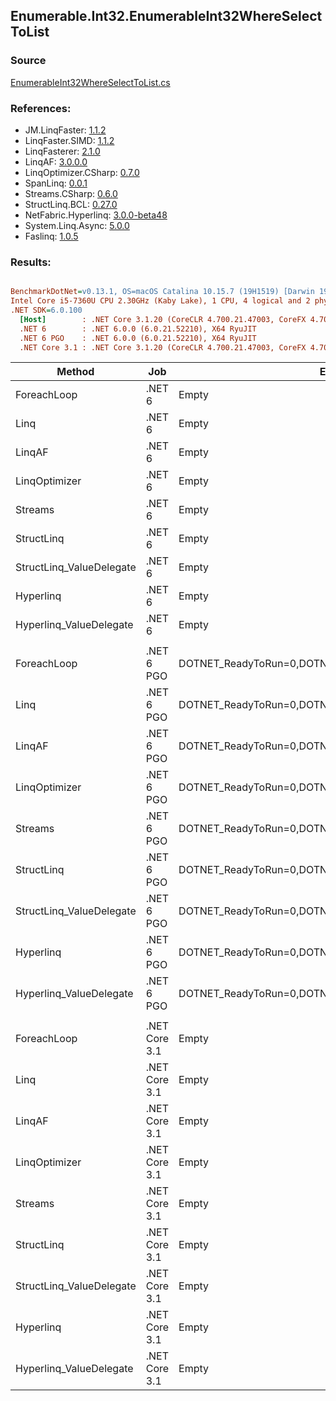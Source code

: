 ﻿## Enumerable.Int32.EnumerableInt32WhereSelectToList

### Source
[EnumerableInt32WhereSelectToList.cs](../LinqBenchmarks/Enumerable/Int32/EnumerableInt32WhereSelectToList.cs)

### References:
- JM.LinqFaster: [1.1.2](https://www.nuget.org/packages/JM.LinqFaster/1.1.2)
- LinqFaster.SIMD: [1.1.2](https://www.nuget.org/packages/LinqFaster.SIMD/1.0.3)
- LinqFasterer: [2.1.0](https://www.nuget.org/packages/LinqFasterer/2.1.0)
- LinqAF: [3.0.0.0](https://www.nuget.org/packages/LinqAF/3.0.0.0)
- LinqOptimizer.CSharp: [0.7.0](https://www.nuget.org/packages/LinqOptimizer.CSharp/0.7.0)
- SpanLinq: [0.0.1](https://www.nuget.org/packages/SpanLinq/0.0.1)
- Streams.CSharp: [0.6.0](https://www.nuget.org/packages/Streams.CSharp/0.6.0)
- StructLinq.BCL: [0.27.0](https://www.nuget.org/packages/StructLinq/0.27.0)
- NetFabric.Hyperlinq: [3.0.0-beta48](https://www.nuget.org/packages/NetFabric.Hyperlinq/3.0.0-beta48)
- System.Linq.Async: [5.0.0](https://www.nuget.org/packages/System.Linq.Async/5.0.0)
- Faslinq: [1.0.5](https://www.nuget.org/packages/Faslinq/1.0.5)

### Results:
``` ini

BenchmarkDotNet=v0.13.1, OS=macOS Catalina 10.15.7 (19H1519) [Darwin 19.6.0]
Intel Core i5-7360U CPU 2.30GHz (Kaby Lake), 1 CPU, 4 logical and 2 physical cores
.NET SDK=6.0.100
  [Host]        : .NET Core 3.1.20 (CoreCLR 4.700.21.47003, CoreFX 4.700.21.47101), X64 RyuJIT
  .NET 6        : .NET 6.0.0 (6.0.21.52210), X64 RyuJIT
  .NET 6 PGO    : .NET 6.0.0 (6.0.21.52210), X64 RyuJIT
  .NET Core 3.1 : .NET Core 3.1.20 (CoreCLR 4.700.21.47003, CoreFX 4.700.21.47101), X64 RyuJIT


```
|                   Method |           Job |                                                EnvironmentVariables |       Runtime | Count |       Mean |    Error |   StdDev |        Ratio | RatioSD |  Gen 0 | Allocated |
|------------------------- |-------------- |-------------------------------------------------------------------- |-------------- |------ |-----------:|---------:|---------:|-------------:|--------:|-------:|----------:|
|              ForeachLoop |        .NET 6 |                                                               Empty |      .NET 6.0 |   100 |   890.3 ns |  3.27 ns |  2.55 ns |     baseline |         | 0.5836 |   1,224 B |
|                     Linq |        .NET 6 |                                                               Empty |      .NET 6.0 |   100 | 1,165.5 ns |  1.97 ns |  1.84 ns | 1.31x slower |   0.00x | 0.6409 |   1,344 B |
|                   LinqAF |        .NET 6 |                                                               Empty |      .NET 6.0 |   100 | 1,549.6 ns |  3.02 ns |  2.82 ns | 1.74x slower |   0.00x | 0.5836 |   1,224 B |
|            LinqOptimizer |        .NET 6 |                                                               Empty |      .NET 6.0 |   100 | 2,153.0 ns |  3.41 ns |  2.85 ns | 2.42x slower |   0.01x | 4.4518 |   9,330 B |
|                  Streams |        .NET 6 |                                                               Empty |      .NET 6.0 |   100 | 2,266.7 ns |  2.85 ns |  2.53 ns | 2.55x slower |   0.01x | 0.8430 |   1,768 B |
|               StructLinq |        .NET 6 |                                                               Empty |      .NET 6.0 |   100 | 1,247.3 ns |  1.49 ns |  1.16 ns | 1.40x slower |   0.00x | 0.2785 |     584 B |
| StructLinq_ValueDelegate |        .NET 6 |                                                               Empty |      .NET 6.0 |   100 |   960.2 ns |  1.34 ns |  1.25 ns | 1.08x slower |   0.00x | 0.2365 |     496 B |
|                Hyperlinq |        .NET 6 |                                                               Empty |      .NET 6.0 |   100 | 1,286.1 ns |  7.02 ns |  5.86 ns | 1.44x slower |   0.01x | 0.2365 |     496 B |
|  Hyperlinq_ValueDelegate |        .NET 6 |                                                               Empty |      .NET 6.0 |   100 | 1,021.7 ns |  1.70 ns |  1.59 ns | 1.15x slower |   0.00x | 0.2365 |     496 B |
|                          |               |                                                                     |               |       |            |          |          |              |         |        |           |
|              ForeachLoop |    .NET 6 PGO | DOTNET_ReadyToRun=0,DOTNET_TC_QuickJitForLoops=1,DOTNET_TieredPGO=1 |      .NET 6.0 |   100 |   496.8 ns |  2.26 ns |  2.00 ns |     baseline |         | 0.5846 |   1,224 B |
|                     Linq |    .NET 6 PGO | DOTNET_ReadyToRun=0,DOTNET_TC_QuickJitForLoops=1,DOTNET_TieredPGO=1 |      .NET 6.0 |   100 |   806.7 ns |  2.17 ns |  1.81 ns | 1.62x slower |   0.01x | 0.6418 |   1,344 B |
|                   LinqAF |    .NET 6 PGO | DOTNET_ReadyToRun=0,DOTNET_TC_QuickJitForLoops=1,DOTNET_TieredPGO=1 |      .NET 6.0 |   100 |   823.4 ns |  2.07 ns |  1.94 ns | 1.66x slower |   0.01x | 0.5846 |   1,224 B |
|            LinqOptimizer |    .NET 6 PGO | DOTNET_ReadyToRun=0,DOTNET_TC_QuickJitForLoops=1,DOTNET_TieredPGO=1 |      .NET 6.0 |   100 | 2,198.7 ns | 11.42 ns | 10.12 ns | 4.43x slower |   0.03x | 4.4518 |   9,330 B |
|                  Streams |    .NET 6 PGO | DOTNET_ReadyToRun=0,DOTNET_TC_QuickJitForLoops=1,DOTNET_TieredPGO=1 |      .NET 6.0 |   100 | 2,157.5 ns |  3.94 ns |  3.69 ns | 4.34x slower |   0.02x | 0.8430 |   1,768 B |
|               StructLinq |    .NET 6 PGO | DOTNET_ReadyToRun=0,DOTNET_TC_QuickJitForLoops=1,DOTNET_TieredPGO=1 |      .NET 6.0 |   100 |   942.7 ns |  2.37 ns |  1.98 ns | 1.90x slower |   0.01x | 0.2785 |     584 B |
| StructLinq_ValueDelegate |    .NET 6 PGO | DOTNET_ReadyToRun=0,DOTNET_TC_QuickJitForLoops=1,DOTNET_TieredPGO=1 |      .NET 6.0 |   100 |   600.7 ns |  2.07 ns |  1.73 ns | 1.21x slower |   0.01x | 0.2365 |     496 B |
|                Hyperlinq |    .NET 6 PGO | DOTNET_ReadyToRun=0,DOTNET_TC_QuickJitForLoops=1,DOTNET_TieredPGO=1 |      .NET 6.0 |   100 |   904.1 ns |  2.42 ns |  2.26 ns | 1.82x slower |   0.01x | 0.2365 |     496 B |
|  Hyperlinq_ValueDelegate |    .NET 6 PGO | DOTNET_ReadyToRun=0,DOTNET_TC_QuickJitForLoops=1,DOTNET_TieredPGO=1 |      .NET 6.0 |   100 |   642.0 ns |  1.25 ns |  1.17 ns | 1.29x slower |   0.01x | 0.2365 |     496 B |
|                          |               |                                                                     |               |       |            |          |          |              |         |        |           |
|              ForeachLoop | .NET Core 3.1 |                                                               Empty | .NET Core 3.1 |   100 |   963.0 ns |  1.82 ns |  1.42 ns |     baseline |         | 0.5836 |   1,224 B |
|                     Linq | .NET Core 3.1 |                                                               Empty | .NET Core 3.1 |   100 | 1,206.8 ns |  1.73 ns |  1.62 ns | 1.25x slower |   0.00x | 0.6409 |   1,344 B |
|                   LinqAF | .NET Core 3.1 |                                                               Empty | .NET Core 3.1 |   100 | 1,657.5 ns |  6.04 ns |  5.36 ns | 1.72x slower |   0.01x | 0.5836 |   1,224 B |
|            LinqOptimizer | .NET Core 3.1 |                                                               Empty | .NET Core 3.1 |   100 | 2,117.6 ns | 17.54 ns | 15.55 ns | 2.20x slower |   0.02x | 4.4708 |   9,360 B |
|                  Streams | .NET Core 3.1 |                                                               Empty | .NET Core 3.1 |   100 | 2,457.5 ns |  4.61 ns |  4.09 ns | 2.55x slower |   0.01x | 0.8430 |   1,768 B |
|               StructLinq | .NET Core 3.1 |                                                               Empty | .NET Core 3.1 |   100 | 1,658.5 ns |  4.86 ns |  4.31 ns | 1.72x slower |   0.01x | 0.2785 |     584 B |
| StructLinq_ValueDelegate | .NET Core 3.1 |                                                               Empty | .NET Core 3.1 |   100 | 1,245.4 ns |  5.33 ns |  4.72 ns | 1.29x slower |   0.01x | 0.2365 |     496 B |
|                Hyperlinq | .NET Core 3.1 |                                                               Empty | .NET Core 3.1 |   100 | 1,674.4 ns |  1.72 ns |  1.52 ns | 1.74x slower |   0.00x | 0.2365 |     496 B |
|  Hyperlinq_ValueDelegate | .NET Core 3.1 |                                                               Empty | .NET Core 3.1 |   100 | 1,168.1 ns |  9.80 ns |  8.69 ns | 1.21x slower |   0.01x | 0.2365 |     496 B |
